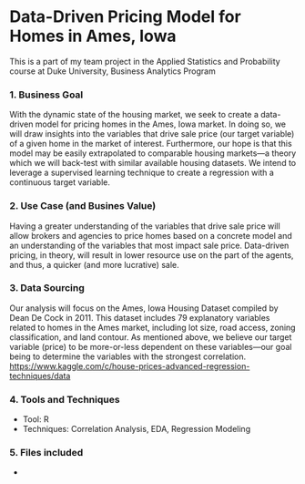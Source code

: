 # Data-Driven Pricing Model for Homes in Ames, Iowa
This is a part of my team project in the Applied Statistics and Probability course at Duke University, Business Analytics Program

### 1. Business Goal
With the dynamic state of the housing market, we seek to create a data-driven model for pricing homes in the Ames, Iowa market. In doing so, we will draw insights into the variables that drive sale price (our target variable) of a given home in the market of interest. Furthermore, our hope is that this model may be easily extrapolated to comparable housing markets—a theory which we will back-test with similar available housing datasets. We intend to leverage a supervised learning technique to create a regression with a continuous target variable.

### 2. Use Case (and Busines Value)
Having a greater understanding of the variables that drive sale price will allow brokers and agencies to price homes based on a concrete model and an understanding of the variables that most impact sale price. Data-driven pricing, in theory, will result in lower resource use on the part of the
agents, and thus, a quicker (and more lucrative) sale.

### 3. Data Sourcing
Our analysis will focus on the Ames, Iowa Housing Dataset compiled by Dean De Cock in 2011. This dataset includes 79 explanatory variables related to homes in the Ames market,
including lot size, road access, zoning classification, and land contour. As mentioned above, we believe our target variable (price) to be more-or-less dependent on these variables—our goal being to determine the variables with the strongest correlation.
https://www.kaggle.com/c/house-prices-advanced-regression-techniques/data

### 4. Tools and Techniques
- Tool: R
- Techniques: Correlation Analysis, EDA, Regression Modeling

### 5. Files included
- 

